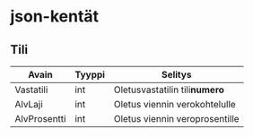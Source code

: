 json-kentät
===========

Tili
---

Avain	| Tyyppi 	|  Selitys
-------------|------------|------------------
Vastatili	| int		| Oletusvastatilin tili**numero**
AlvLaji	| int		| Oletus viennin verokohtelulle
AlvProsentti| int	| Oletus viennin veroprosentille

